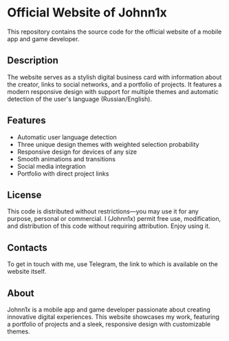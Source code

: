 # Official Website of Johnn1x
This repository contains the source code for the official website of a mobile app and game developer.

## Description
The website serves as a stylish digital business card with information about the creator, links to social networks, and a portfolio of projects. It features a modern responsive design with support for multiple themes and automatic detection of the user's language (Russian/English).

## Features
- Automatic user language detection
- Three unique design themes with weighted selection probability
- Responsive design for devices of any size
- Smooth animations and transitions
- Social media integration
- Portfolio with direct project links

## License
This code is distributed without restrictions—you may use it for any purpose, personal or commercial. I (Johnn1x) permit free use, modification, and distribution of this code without requiring attribution. Enjoy using it.

## Contacts
To get in touch with me, use Telegram, the link to which is available on the website itself.

## About
Johnn1x is a mobile app and game developer passionate about creating innovative digital experiences. This website showcases my work, featuring a portfolio of projects and a sleek, responsive design with customizable themes. 